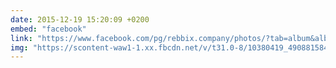 ```yaml
---
date: 2015-12-19 15:20:09 +0200
embed: "facebook"
link: "https://www.facebook.com/pg/rebbix.company/photos/?tab=album&album_id=490881571037126"
img: "https://scontent-waw1-1.xx.fbcdn.net/v/t31.0-8/10380419_490881584370458_4689186834750305934_o.jpg?oh=dc46d0bf28b28229180370cfb145d1e8&oe=595580B1"
---
```

